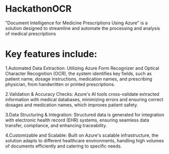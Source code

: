 # HackathonOCR
"Document Intelligence for Medicine Prescriptions Using Azure" is a solution designed to streamline and automate the processing and analysis of medical prescriptions
# Key features include:

1.Automated Data Extraction: Utilizing Azure Form Recognizer and Optical Character Recognition (OCR), the system identifies key fields, such as patient name, dosage instructions, medication names, and prescribing physician, from handwritten or printed prescriptions.

2.Validation & Accuracy Checks: Azure's AI tools cross-validate extracted information with medical databases, minimizing errors and ensuring correct dosages and medication names, which improves patient safety.

3.Data Structuring & Integration: Structured data is generated for integration with electronic health record (EHR) systems, ensuring seamless data transfer, compliance, and enhancing traceability.

4.Customizable and Scalable: Built on Azure's scalable infrastructure, the solution adapts to different healthcare environments, handling high volumes of documents efficiently and catering to specific needs.
